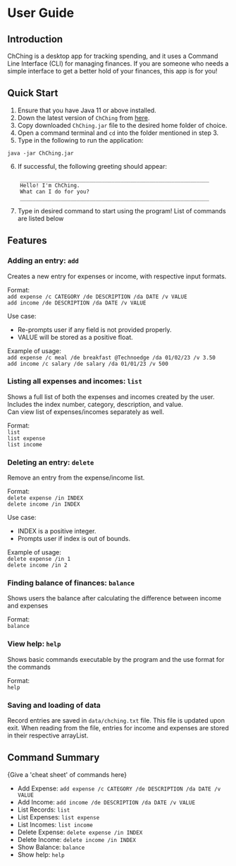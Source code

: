 # User Guide

## Introduction

ChChing is a desktop app for tracking spending, and it uses a Command Line Interface (CLI) for managing finances. If you are someone who needs a simple interface to get a better hold of your finances, this app is for you!

## Quick Start

1. Ensure that you have Java 11 or above installed.
2. Down the latest version of `ChChing` from [here](https://github.com/AY2223S2-CS2113-T12-1/tp/releases).
3. Copy downloaded `ChChing.jar` file to the desired home folder of choice.
4. Open a command terminal and `cd` into the folder mentioned in step 3.
5. Type in the following to run the application:
```
java -jar ChChing.jar
```
6. If successful, the following greeting should appear:
```
    ____________________________________________________________
    Hello! I'm ChChing.
    What can I do for you?
    ____________________________________________________________
```
7. Type in desired command to start using the program! List of commands are listed below

## Features

### Adding an entry: `add`
Creates a new entry for expenses or income, with respective input formats.

Format:
<br>`add expense /c CATEGORY /de DESCRIPTION /da DATE /v VALUE`
<br>`add income /de DESCRIPTION /da DATE /v VALUE`

Use case:
* Re-prompts user if any field is not provided properly.
* VALUE will be stored as a positive float.

Example of usage:
<br>`add expense /c meal /de breakfast @Technoedge /da 01/02/23 /v 3.50`
<br>`add income /c salary /de salary /da 01/01/23 /v 500`

### Listing all expenses and incomes: `list`
Shows a full list of both the expenses and incomes created by the user. Includes the index number, category, description, and value.
<br> Can view list of expenses/incomes separately as well.

Format:
<br> `list`
<br> `list expense`
<br> `list income`

### Deleting an entry: `delete`
Remove an entry from the expense/income list.

Format:
<br> `delete expense /in INDEX`
<br> `delete income /in INDEX`

Use case:
* INDEX is a positive integer.
* Prompts user if index is out of bounds.

Example of usage:
<br>`delete expense /in 1`
<br>`delete income /in 2`

### Finding balance of finances: `balance`
Shows users the balance after calculating the difference between income and expenses

Format:
<br> `balance`

### View help: `help`
Shows basic commands executable by the program and the use format for the commands

Format:
<br> `help`

### Saving and loading of data
Record entries are saved in `data/chching.txt` file. This file is updated upon exit. 
When reading from the file, entries for income and expenses are stored in their respective arrayList.

## Command Summary

{Give a 'cheat sheet' of commands here}

* Add Expense: `add expense /c CATEGORY /de DESCRIPTION /da DATE /v VALUE`
* Add Income: `add income /de DESCRIPTION /da DATE /v VALUE`
* List Records: `list`
* List Expenses: `list expense`
* List Incomes: `list income`
* Delete Expense: `delete expense /in INDEX`
* Delete Income: `delete income /in INDEX`
* Show Balance: `balance`
* Show help: `help`
